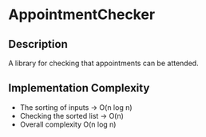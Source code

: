 # AppointmentChecker

## Description
A library for checking that appointments can be attended.

## Implementation Complexity
- The sorting of inputs -> O(n log n)
- Checking the sorted list -> O(n)
- Overall complexity O(n log n)
